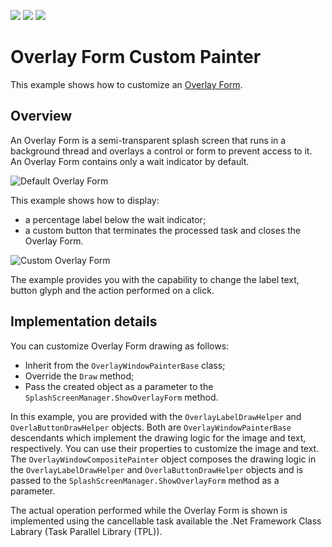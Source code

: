 <!-- default badges list -->
![](https://img.shields.io/endpoint?url=https://codecentral.devexpress.com/api/v1/VersionRange/135279697/18.1.3%2B)
[![](https://img.shields.io/badge/Open_in_DevExpress_Support_Center-FF7200?style=flat-square&logo=DevExpress&logoColor=white)](https://supportcenter.devexpress.com/ticket/details/T830582)
[![](https://img.shields.io/badge/📖_How_to_use_DevExpress_Examples-e9f6fc?style=flat-square)](https://docs.devexpress.com/GeneralInformation/403183)
<!-- default badges end -->
# Overlay Form Custom Painter
This example shows how to customize an [Overlay Form](https://documentation.devexpress.com/WindowsForms/120029/Controls-and-Libraries/Forms-and-User-Controls/Splash-Screen-Manager/Overlay-Form).
## Overview
An Overlay Form is a semi-transparent splash screen that runs in a background thread and overlays a control or form to prevent access to it. An Overlay Form contains only a wait indicator by default. 

![Default Overlay Form](HelpResources/Default.png)

This example shows how to display:
* a percentage label below the wait indicator;
* a custom button that terminates the processed task and closes the Overlay Form.

![Custom Overlay Form](HelpResources/Custom.png)

The example provides you with the capability to change the label text, button glyph and the action performed on a click.

## Implementation details

You can customize Overlay Form drawing as follows:
* Inherit from the `OverlayWindowPainterBase` class; 
* Override the `Draw` method;
* Pass the created object as a parameter to the `SplashScreenManager.ShowOverlayForm` method.

In this example, you are provided with the `OverlayLabelDrawHelper` and `OverlaButtonDrawHelper` objects. Both are `OverlayWindowPainterBase` descendants which implement the drawing logic for the image and text, respectively. You can use their properties to customize the image and text. The `OverlayWindowCompositePainter` object composes the drawing logic in the `OverlayLabelDrawHelper` and `OverlaButtonDrawHelper` objects and is passed to the `SplashScreenManager.ShowOverlayForm` method as a parameter.

The actual operation performed while the Overlay Form is shown is implemented using the cancellable task available the .Net Framework Class Labrary (Task Parallel Library (TPL)).

